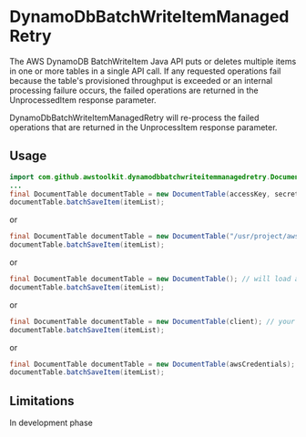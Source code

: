 # DynamoDbBatchWriteItemManagedRetry
The AWS DynamoDB BatchWriteItem Java API puts or deletes multiple items in one or more tables in a single API call. If any requested operations fail because the table's provisioned throughput is exceeded or an internal processing failure occurs, the failed operations are returned in the UnprocessedItem response parameter.

DynamoDbBatchWriteItemManagedRetry will re-process the failed operations that are returned in the UnprocessItem response parameter.

## Usage
```java
import com.github.awstoolkit.dynamodbbatchwriteitemmanagedretry.DocumentTable;
...
final DocumentTable documentTable = new DocumentTable(accessKey, secretKey);
documentTable.batchSaveItem(itemList);
```
or
```java
final DocumentTable documentTable = new DocumentTable("/usr/project/awsCredentials.properties");
documentTable.batchSaveItem(itemList);
```
or
```java
final DocumentTable documentTable = new DocumentTable(); // will load awsCredentials.properties from default location /usr/portalbackendengine/awsCredentials.properties
documentTable.batchSaveItem(itemList);
```
or
```java
final DocumentTable documentTable = new DocumentTable(client); // your own AmazonDynamoDBClient client
documentTable.batchSaveItem(itemList);
```
or
```java
final DocumentTable documentTable = new DocumentTable(awsCredentials); // your own AWSCredentials credential
documentTable.batchSaveItem(itemList);
```
## Limitations
In development phase

